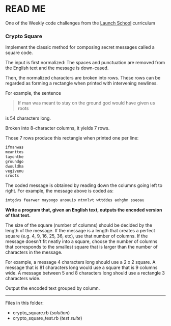 # READ ME

One of the Weekly code challenges from the [Launch School](https://launchschool.com/) curriculum

### Crypto Square

Implement the classic method for composing secret messages called a square code.

The input is first normalized: The spaces and punctuation are removed from the English text and the message is down-cased.

Then, the normalized characters are broken into rows. These rows can be regarded as forming a rectangle when printed with intervening newlines.

For example, the sentence

> If man was meant to stay on the ground god would have given us roots

is 54 characters long.

Broken into 8-character columns, it yields 7 rows.

Those 7 rows produce this rectangle when printed one per line:

```ruby
ifmanwas
meanttos
tayonthe
groundgo
dwouldha
vegivenu
sroots
```

The coded message is obtained by reading down the columns going left to right. For example, the message above is coded as:

```ruby
imtgdvs fearwer mayoogo anouuio ntnnlvt wttddes aohghn sseoau
```

**Write a program that, given an English text, outputs the encoded version of that text.**

The size of the square (number of columns) should be decided by the length of the message. If the message is a length that creates a perfect square (e.g. 4, 9, 16, 25, 36, etc), use that number of columns. If the message doesn't fit neatly into a square, choose the number of columns that corresponds to the smallest square that is larger than the number of characters in the message.

For example, a message 4 characters long should use a 2 x 2 square. A message that is 81 characters long would use a square that is 9 columns wide. A message between 5 and 8 characters long should use a rectangle 3 characters wide.

Output the encoded text grouped by column.

---

Files in this folder:

* crypto_square.rb (*solution*)
* crypto_square_test.rb (*test suite*)
